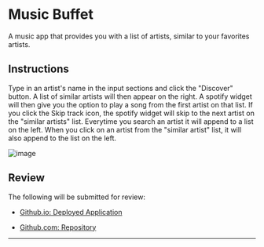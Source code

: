 # Music Buffet

A music app that provides you with a list of artists, similar to your favorites artists.


## Instructions
Type in an artist's name in the input sections and click the "Discover" button.
A list of similar artists will then appear on the right.
A spotify widget will then give you the option to play a song from the first artist on that list.
If you click the Skip track icon, the spotify widget will skip to the next artist on the "similar artists" list.
Everytime you search an artist it will append to a list on the left.
When you click on an artist from the "similar artist" list, it will also append to the list on the left.


![image](https://user-images.githubusercontent.com/59625096/91490623-96f2ee00-e867-11ea-92f2-46c390b92784.png)


## Review

The following will be submitted for review:

* [Github.io: Deployed Application](https://GFHiebert.github.io/Music-Buffet/)

* [Github.com: Repository](https://github.com/GFHiebert/Music-Buffet)

- - -